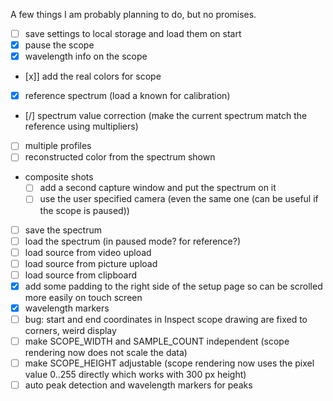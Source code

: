 A few things I am probably planning to do, but no promises.

  - [ ] save settings to local storage and load them on start
  - [x] pause the scope
  - [x] wavelength info on the scope
  - [x]] add the real colors for scope
  - [x] reference spectrum (load a known for calibration)
  - [/] spectrum value correction (make the current spectrum match the reference using multipliers)
  - [ ] multiple profiles
  - [ ] reconstructed color from the spectrum shown
  - composite shots
    - [ ] add a second capture window and put the spectrum on it
    - [ ] use the user specified camera (even the same one (can be useful if the scope is paused))
  - [ ] save the spectrum
  - [ ] load the spectrum (in paused mode? for reference?)
  - [ ] load source from video upload
  - [ ] load source from picture upload
  - [ ] load source from clipboard
  - [x] add some padding to the right side of the setup page so can be scrolled more easily on touch screen
  - [x] wavelength markers
  - [ ] bug: start and end coordinates in Inspect scope drawing are fixed to corners, weird display
  - [ ] make SCOPE_WIDTH and SAMPLE_COUNT independent (scope rendering now does not scale the data)
  - [ ] make SCOPE_HEIGHT adjustable (scope rendering now uses the pixel value 0..255 directly which works with 300 px height)
  - [ ] auto peak detection and wavelength markers for peaks
